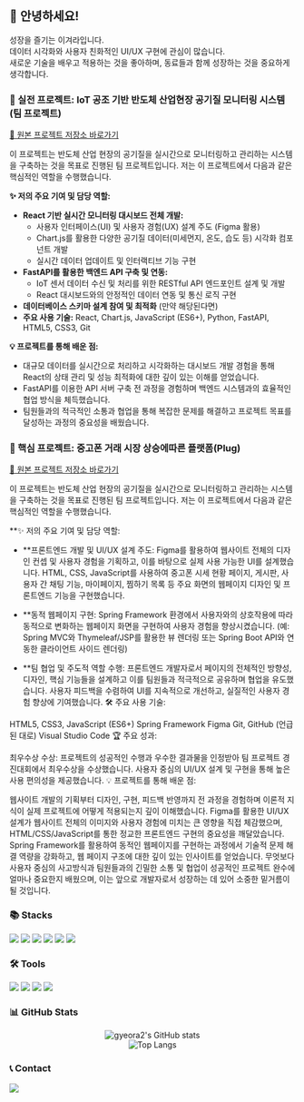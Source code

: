 ## 👋 안녕하세요!
성장을 즐기는 이겨라입니다.  
데이터 시각화와 사용자 친화적인 UI/UX 구현에 관심이 많습니다.  
새로운 기술을 배우고 적용하는 것을 좋아하며, 동료들과 함께 성장하는 것을 중요하게 생각합니다.

### 🚀 실전 프로젝트: IoT 공조 기반 반도체 산업현장 공기질 모니터링 시스템 (팀 프로젝트)

[🔗 원본 프로젝트 저장소 바로가기](https://github.com/2024-SMHRD-KDT-BigData-29/Smhrd_F4) 

이 프로젝트는 반도체 산업 현장의 공기질을 실시간으로 모니터링하고 관리하는 시스템을 구축하는 것을 목표로 진행된 팀 프로젝트입니다. 
저는 이 프로젝트에서 다음과 같은 핵심적인 역할을 수행했습니다.

**✨ 저의 주요 기여 및 담당 역할:**

* **React 기반 실시간 모니터링 대시보드 전체 개발:**
    * 사용자 인터페이스(UI) 및 사용자 경험(UX) 설계 주도 (Figma 활용)
    * Chart.js를 활용한 다양한 공기질 데이터(미세먼지, 온도, 습도 등) 시각화 컴포넌트 개발
    * 실시간 데이터 업데이트 및 인터랙티브 기능 구현
* **FastAPI를 활용한 백엔드 API 구축 및 연동:**
    * IoT 센서 데이터 수신 및 처리를 위한 RESTful API 엔드포인트 설계 및 개발
    * React 대시보드와의 안정적인 데이터 연동 및 통신 로직 구현
* **데이터베이스 스키마 설계 참여 및 최적화** (만약 해당된다면)
* **주요 사용 기술:** React, Chart.js, JavaScript (ES6+), Python, FastAPI, HTML5, CSS3, Git

**💡 프로젝트를 통해 배운 점:**
* 대규모 데이터를 실시간으로 처리하고 시각화하는 대시보드 개발 경험을 통해 React의 상태 관리 및 성능 최적화에 대한 깊이 있는 이해를 얻었습니다.
* FastAPI를 이용한 API 서버 구축 전 과정을 경험하며 백엔드 시스템과의 효율적인 협업 방식을 체득했습니다.
* 팀원들과의 적극적인 소통과 협업을 통해 복잡한 문제를 해결하고 프로젝트 목표를 달성하는 과정의 중요성을 배웠습니다.

### 🚀 핵심 프로젝트: 중고폰 거래 시장 상승에따른 플랫폼(Plug)

[🔗 원본 프로젝트 저장소 바로가기](https://github.com/2024-SMHRD-KDT-BigData-29/Plug) 

이 프로젝트는 반도체 산업 현장의 공기질을 실시간으로 모니터링하고 관리하는 시스템을 구축하는 것을 목표로 진행된 팀 프로젝트입니다. 
저는 이 프로젝트에서 다음과 같은 핵심적인 역할을 수행했습니다.

**✨  저의 주요 기여 및 담당 역할:

* **프론트엔드 개발 및 UI/UX 설계 주도:
Figma를 활용하여 웹사이트 전체의 디자인 컨셉 및 사용자 경험을 기획하고, 이를 바탕으로 실제 사용 가능한 UI를 설계했습니다.
HTML, CSS, JavaScript를 사용하여 중고폰 시세 현황 페이지, 게시판, 사용자 간 채팅 기능, 마이페이지, 찜하기 목록 등 주요 화면의 웹페이지 디자인 및 프론트엔드 기능을 구현했습니다.

* **동적 웹페이지 구현:
Spring Framework 환경에서 사용자와의 상호작용에 따라 동적으로 변화하는 웹페이지 화면을 구현하여 사용자 경험을 향상시켰습니다. (예: Spring MVC와 Thymeleaf/JSP를 활용한 뷰 렌더링 또는 Spring Boot API와 연동한 클라이언트 사이드 렌더링)
* **팀 협업 및 주도적 역할 수행:
프론트엔드 개발자로서 페이지의 전체적인 방향성, 디자인, 핵심 기능들을 설계하고 이를 팀원들과 적극적으로 공유하며 협업을 유도했습니다.
사용자 피드백을 수렴하여 UI를 지속적으로 개선하고, 실질적인 사용자 경험 향상에 기여했습니다.
🛠️ 주요 사용 기술:

HTML5, CSS3, JavaScript (ES6+)
Spring Framework
Figma
Git, GitHub
(언급된 대로) Visual Studio Code
🏆 주요 성과:

최우수상 수상: 프로젝트의 성공적인 수행과 우수한 결과물을 인정받아 팀 프로젝트 경진대회에서 최우수상을 수상했습니다.
사용자 중심의 UI/UX 설계 및 구현을 통해 높은 사용 편의성을 제공했습니다.
💡 프로젝트를 통해 배운 점:

웹사이트 개발의 기획부터 디자인, 구현, 피드백 반영까지 전 과정을 경험하며 이론적 지식이 실제 프로젝트에 어떻게 적용되는지 깊이 이해했습니다.
Figma를 활용한 UI/UX 설계가 웹사이트 전체의 이미지와 사용자 경험에 미치는 큰 영향을 직접 체감했으며, HTML/CSS/JavaScript를 통한 정교한 프론트엔드 구현의 중요성을 깨달았습니다.
Spring Framework를 활용하여 동적인 웹페이지를 구현하는 과정에서 기술적 문제 해결 역량을 강화하고, 웹 페이지 구조에 대한 깊이 있는 인사이트를 얻었습니다.
무엇보다 사용자 중심의 사고방식과 팀원들과의 긴밀한 소통 및 협업이 성공적인 프로젝트 완수에 얼마나 중요한지 배웠으며, 이는 앞으로 개발자로서 성장하는 데 있어 소중한 밑거름이 될 것입니다.




### 📚 Stacks
<p>
  <img src="https://img.shields.io/badge/JavaScript-F7DF1E?style=flat-square&logo=JavaScript&logoColor=black"/>
  <img src="https://img.shields.io/badge/React-61DAFB?style=flat-square&logo=React&logoColor=black"/>
  <img src="https://img.shields.io/badge/Python-3776AB?style=flat-square&logo=Python&logoColor=white"/>
  <img src="https://img.shields.io/badge/FastAPI-009688?style=flat-square&logo=FastAPI&logoColor=white"/>
  <img src="https://img.shields.io/badge/HTML5-E34F26?style=flat-square&logo=HTML5&logoColor=white"/>
  <img src="https://img.shields.io/badge/CSS3-1572B6?style=flat-square&logo=CSS3&logoColor=white"/>
</p>

### 🛠️ Tools
<p>
  <img src="https://img.shields.io/badge/Git-F05032?style=flat-square&logo=Git&logoColor=white"/>
  <img src="https://img.shields.io/badge/GitHub-181717?style=flat-square&logo=GitHub&logoColor=white"/>
  <img src="https://img.shields.io/badge/Figma-F24E1E?style=flat-square&logo=Figma&logoColor=white"/>
  <img src="https://img.shields.io/badge/VSCode-007ACC?style=flat-square&logo=VisualStudioCode&logoColor=white"/>
</p>

### 📊 GitHub Stats
<div align="center">
  <img src="https://github-readme-stats.vercel.app/api?username=gyeora2&show_icons=true&theme=radical" alt="gyeora2's GitHub stats"/>
  <br/>
  <img src="https://github-readme-stats.vercel.app/api/top-langs/?username=gyeora2&layout=compact&theme=radical" alt="Top Langs"/>
</div>

### 📞 Contact
<p>
  <a href="mailto:lgr0223000@gmail.com"><img src="https://img.shields.io/badge/Email-lgr0223000@gmail.com-EA4335?style=flat-square&logo=Gmail&logoColor=white"/></a>
</p>

